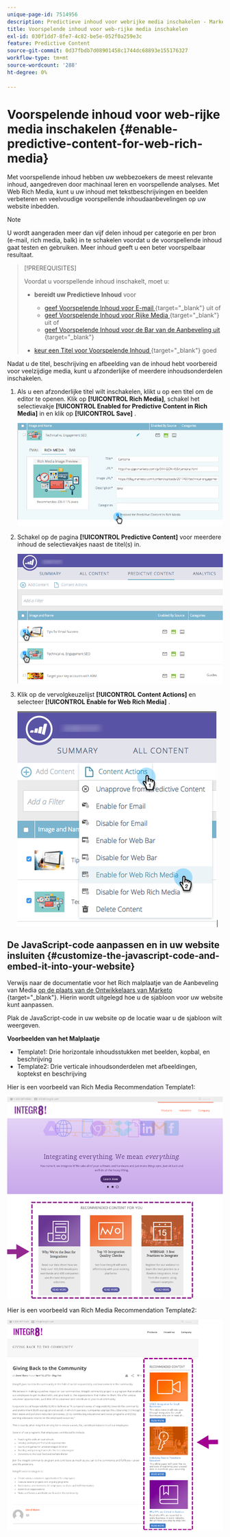```yaml
---
unique-page-id: 7514956
description: Predictieve inhoud voor webrijke media inschakelen - Marketo Docs - Productdocumentatie
title: Voorspelende inhoud voor web-rijke media inschakelen
exl-id: 030f1dd7-8fe7-4c82-be5e-052f0a259e3c
feature: Predictive Content
source-git-commit: 0d37fbdb7d08901458c1744dc68893e155176327
workflow-type: tm+mt
source-wordcount: '288'
ht-degree: 0%

---
```


# Voorspelende inhoud voor web-rijke media inschakelen {#enable-predictive-content-for-web-rich-media}

Met voorspellende inhoud hebben uw webbezoekers de meest relevante inhoud, aangedreven door machinaal leren en voorspellende analyses. Met Web Rich Media, kunt u uw inhoud met tekstbeschrijvingen en beelden verbeteren en veelvoudige voorspellende inhoudaanbevelingen op uw website inbedden.

>[!NOTE]
>
>U wordt aangeraden meer dan vijf delen inhoud per categorie en per bron (e-mail, rich media, balk) in te schakelen voordat u de voorspellende inhoud gaat testen en gebruiken. Meer inhoud geeft u een beter voorspelbaar resultaat.

>[!PREREQUISITES]
>
>Voordat u voorspellende inhoud inschakelt, moet u:
>
>* **bereidt uw Predictieve Inhoud** voor
>
>   * [ geef Voorspelende Inhoud voor E-mail ](/help/marketo/product-docs/predictive-content/working-with-predictive-content/edit-predictive-content-for-emails.md){target="_blank"} uit of
>   * [ geef Voorspelende Inhoud voor Rijke Media ](/help/marketo/product-docs/predictive-content/working-with-predictive-content/edit-predictive-content-for-rich-media.md){target="_blank"} uit of
>   * [ geef Voorspelende Inhoud voor de Bar van de Aanbeveling uit ](/help/marketo/product-docs/predictive-content/working-with-predictive-content/edit-predictive-content-for-the-recommendation-bar.md){target="_blank"}
>
>* [ keur een Titel voor Voorspelende Inhoud ](/help/marketo/product-docs/predictive-content/working-with-all-content/approve-a-title-for-predictive-content.md){target="_blank"} goed

Nadat u de titel, beschrijving en afbeelding van de inhoud hebt voorbereid voor veelzijdige media, kunt u afzonderlijke of meerdere inhoudsonderdelen inschakelen.

1. Als u een afzonderlijke titel wilt inschakelen, klikt u op een titel om de editor te openen. Klik op **[!UICONTROL Rich Media]**, schakel het selectievakje **[!UICONTROL Enabled for Predictive Content in Rich Media]** in en klik op **[!UICONTROL Save]** .

   ![](assets/image2017-10-3-9-3a50-3a29.png)

1. Schakel op de pagina **[!UICONTROL Predictive Content]** voor meerdere inhoud de selectievakjes naast de titel(s) in.

   ![](assets/image2017-10-3-10-3a0-3a42.png)

1. Klik op de vervolgkeuzelijst **[!UICONTROL Content Actions]** en selecteer **[!UICONTROL Enable for Web Rich Media]** .

   ![](assets/image2017-10-3-10-3a2-3a6.png)|

## De JavaScript-code aanpassen en in uw website insluiten  {#customize-the-javascript-code-and-embed-it-into-your-website}

Verwijs naar de documentatie voor het Rich malplaatje van de Aanbeveling van Media [ op de plaats van de Ontwikkelaars van Marketo ](https://experienceleague.adobe.com/en/docs/marketo-developer/marketo/javascriptapi/rich-media-recommendation){target="_blank"}. Hierin wordt uitgelegd hoe u de sjabloon voor uw website kunt aanpassen.

Plak de JavaScript-code in uw website op de locatie waar u de sjabloon wilt weergeven.

**Voorbeelden van het Malplaatje**

* Template1: Drie horizontale inhoudsstukken met beelden, kopbal, en beschrijving
* Template2: Drie verticale inhoudsonderdelen met afbeeldingen, koptekst en beschrijving

Hier is een voorbeeld van Rich Media Recommendation Template1:

![](assets/image2015-6-1-17-3a8-3a33.png)

Hier is een voorbeeld van Rich Media Recommendation Template2:

![](assets/image2015-12-20-10-3a35-3a12.png)
